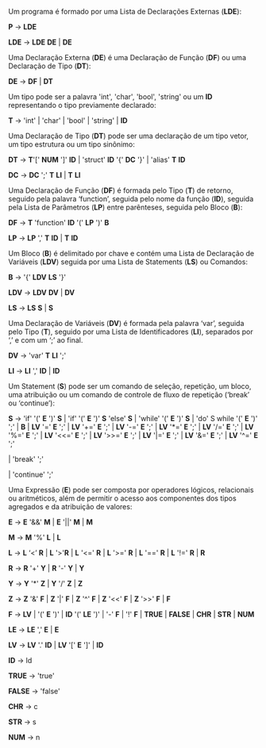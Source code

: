 
Um programa é formado por uma Lista de Declarações Externas (**LDE**):

  

**P** -> **LDE**

**LDE** -> **LDE**  **DE** | **DE**

  

Uma Declaração Externa (**DE**) é uma Declaração de Função (**DF**) ou uma Declaração de Tipo (**DT**):

  

**DE** -> **DF** | **DT**

  

Um tipo pode ser a palavra 'int', 'char', 'bool', 'string' ou um **ID** representando o tipo previamente declarado:

  

**T** -> 'int' | 'char' | 'bool' | 'string' | **ID**

  

Uma Declaração de Tipo (**DT**) pode ser uma declaração de um tipo vetor, um tipo estrutura ou um tipo sinônimo:

  

**DT** -> **T**'\[' **NUM** '\]' **ID**
| 'struct' **ID** '{' **DC** '}'
| 'alias' **T** **ID**

**DC** -> **DC** ';' **T**  **LI**
| **T** **LI**

  

Uma Declaração de Função (**DF**) é formada pelo Tipo (**T**) de retorno, seguido pela palavra ‘function’, seguida pelo nome da função (**ID**), seguida pela Lista de Parâmetros (**LP**) entre parênteses, seguida pelo Bloco (**B**):

  

**DF** -> **T** 'function' **ID** '(' **LP** ')' **B**

**LP** -> **LP** ',' **T**  **ID**
| **T** **ID**

  

Um Bloco (**B**) é delimitado por chave e contém uma Lista de Declaração de Variáveis (**LDV**) seguida por uma Lista de Statements (**LS**) ou Comandos:

  

**B** -> '{' **LDV**  **LS** '}'

**LDV** -> **LDV**  **DV** | **DV**

**LS** -> **LS**  **S** | **S**

  

Uma Declaração de Variáveis (**DV**) é formada pela palavra ‘var’, seguida pelo Tipo (**T**), seguido por uma Lista de Identificadores (**LI**), separados por ‘,’ e com um ‘;’ ao final.

  

**DV** -> 'var' **T**  **LI** ';'

**LI** -> **LI** ',' **ID** | **ID**

  

Um Statement (**S**) pode ser um comando de seleção, repetição, um bloco, uma atribuição ou um comando de controle de fluxo de repetição (‘break’ ou ‘continue’):

  

**S** -> 'if' '(' **E** ')' **S**
| 'if' '(' **E** ')' **S** 'else' **S**
| 'while' '(' **E** ')' **S**
| 'do' S while '(' **E** ')' ';'
| **B**
| **LV** '=' **E** ';'
| **LV** '+=' **E** ';'
| **LV** '-=' **E** ';'
| **LV** '*=' **E** ';'
| **LV** '/=' **E** ';'
| **LV** '%=' **E** ';'
| **LV** '<<=' **E** ';'
| **LV** '>>=' **E** ';'
| **LV** '|=' **E** ';'
| **LV** '&=' **E** ';'
| **LV** '^=' **E** ';'

| 'break' ';'

| 'continue' ';'

  

Uma Expressão (**E**) pode ser composta por operadores lógicos, relacionais ou aritméticos, além de permitir o acesso aos componentes dos tipos agregados e da atribuição de valores:


**E** -> **E** '&&' **M**
| **E** '||' **M**
| **M**

**M** -> **M** '%' **L**
| **L**

**L** -> **L** ‘<’ **R**
| **L** '>'**R**
| **L** '<=' **R**
| **L** '>=' **R**
| **L** '\==' **R**
| **L** '!=' **R**
| **R**

**R** -> **R** '+' **Y**
| **R** '-' **Y**
| **Y**


**Y** -> **Y** '\*' **Z**
 	| **Y** '/' **Z**
	| **Z**

**Z** -> **Z** '&' **F**
| **Z** '|' **F**
| **Z** '^' **F**
| **Z** '<<' **F**
| **Z** '>>' **F**
| **F**

**F** -> **LV**
| '(' **E** ')'
| **ID** '(' **LE** ')'
| '-' **F**
| '!' **F**
| **TRUE**
| **FALSE**
| **CHR**
| **STR**
| **NUM**

**LE** -> **LE** ',' **E**
| **E**

**LV** -> **LV** '.' **ID**
| **LV** '\[' **E** '\]'
| **ID**

  

**ID** -> Id

  **TRUE** -> 'true'

**FALSE** -> 'false'

**CHR** -> c

**STR** -> s

**NUM** -> n
